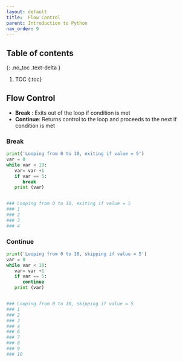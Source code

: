 ```yaml
---
layout: default
title:  Flow Control
parent: Introduction to Python
nav_order: 9
---
```


## Table of contents
{: .no_toc .text-delta }

1. TOC
{:toc}

## Flow Control
+ **Break**   : Exits out of the loop if condition is met
+ **Continue**: Returns control to the loop and proceeds to the next if condition is met

### Break
```python
print('Looping from 0 to 10, exiting if value = 5')
var = 0                    
while var < 10:              
   var= var +1
   if var == 5:
      break
   print (var)


### Looping from 0 to 10, exiting if value = 5
### 1
### 2
### 3
### 4

```

### Continue
```python
print('Looping from 0 to 10, skipping if value = 5')
var = 0                    
while var < 10:              
   var= var +1
   if var == 5:
      continue
   print (var)


### Looping from 0 to 10, skipping if value = 5
### 1
### 2
### 3
### 4
### 6
### 7
### 8
### 9
### 10
```